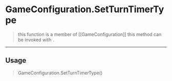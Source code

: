 # GameConfiguration.SetTurnTimerType
> this function is a member of [[GameConfiguration]]
> this method can be invoked with `.`
-----
## Usage
> GameConfiguration.SetTurnTimerType()
